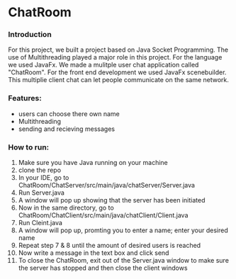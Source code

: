 # ChatRoom

### Introduction 

For this project, we built a project based on Java Socket Programming. The use of Multithreading played a major role in this project. For the language we used JavaFx. We made a mulitple user chat application called "ChatRoom". For the front end development we used JavaFx scenebuilder. This multiplie client chat can let people communicate on the same network.

### Features:

- users can choose there own name
- Multithreading
- sending and recieving messages

### How to run:

1. Make sure you have Java running on your machine
2. clone the repo
3. In your IDE, go to ChatRoom/ChatServer/src/main/java/chatServer/Server.java
4. Run Server.java
5. A window will pop up showing that the server has been initiated 
6. Now in the same directory, go to ChatRoom/ChatClient/src/main/java/chatClient/Client.java
7. Run Cleint.java
8. A window will pop up, promting you to enter a name; enter your desired name
9. Repeat step 7 & 8 until the amount of desired users is reached
10. Now write a message in the text box and click send
11. To close the ChatRoom, exit out of the Server.java window to make sure the server has stopped and then close the client windows

